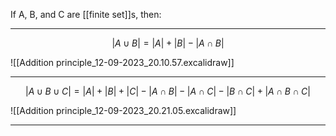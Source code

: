 If A, B, and C are [[finite set]]s, then:

---

$$|A \cup B| = |A| + |B| - |A \cap B|$$

![[Addition principle_12-09-2023_20.10.57.excalidraw]]

---

$$|A \cup B \cup C| = |A| + |B| + |C| - |A \cap B| - |A \cap C| - |B \cap C| + |A \cap B \cap C|$$

![[Addition principle_12-09-2023_20.21.05.excalidraw]]

---
